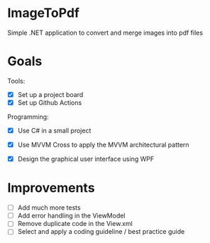 # ImageToPdf
Simple .NET application to convert and merge images into pdf files

# Goals

Tools:
- [x] Set up a project board
- [x] Set up Github Actions

Programming:
- [x] Use C# in a small project
- [x] Use MVVM Cross to apply the MVVM architectural pattern
- [x] Design the graphical user interface using WPF


#  Improvements

- [ ] Add much more tests
- [ ] Add error handling in the ViewModel
- [ ] Remove duplicate code in the View.xml
- [ ] Select and apply a coding guideline / best practice guide
